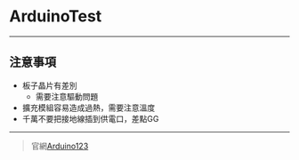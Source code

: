 ArduinoTest
==========
***
注意事項
------
- 板子晶片有差別
    + 需要注意驅動問題
- 擴充模組容易造成過熱，需要注意溫度
- 千萬不要把接地線插到供電口，差點GG
***
> 官網[Arduino123](https://www.arduino.cc/ "不要點我不要點我不要點我")

